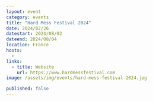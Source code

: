 ```yaml
---
layout: event
category: events
title: "Hard Mess Festival 2024"
date: 2024/02/26
datestart: 2024/08/02
dateend: 2024/08/04
location: France
hosts:
  -
links:
  - title: Website
    url: https://www.hardmessfestival.com
image: /assets/img/events/hard-mess-festival-2024.jpg

published: false
---
```

